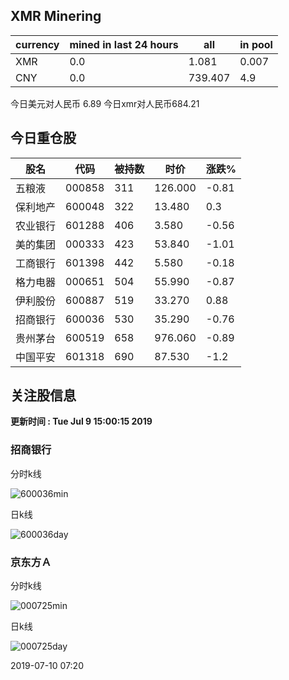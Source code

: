 ## XMR Minering

|currency|mined in last 24 hours|all|in pool|
|---|---|---|---|
|XMR|0.0|1.081|0.007|
|CNY|0.0|739.407|4.9|

今日美元对人民币 6.89	今日xmr对人民币684.21


## 今日重仓股 

|股名|代码|被持数|时价|涨跌%|
|---|---|---|---|---|
|五粮液|000858|311|126.000|-0.81|
|保利地产|600048|322|13.480|0.3|
|农业银行|601288|406|3.580|-0.56|
|美的集团|000333|423|53.840|-1.01|
|工商银行|601398|442|5.580|-0.18|
|格力电器|000651|504|55.990|-0.87|
|伊利股份|600887|519|33.270|0.88|
|招商银行|600036|530|35.290|-0.76|
|贵州茅台|600519|658|976.060|-0.89|
|中国平安|601318|690|87.530|-1.2|

## 关注股信息
**更新时间 : Tue Jul  9 15:00:15 2019**
### 招商银行 
分时k线

![600036min](http://image.sinajs.cn/newchart/min/n/sh600036.gif)

日k线

![600036day](http://image.sinajs.cn/newchart/daily/n/sh600036.gif)

### 京东方Ａ 
分时k线

![000725min](http://image.sinajs.cn/newchart/min/n/sz000725.gif)

日k线

![000725day](http://image.sinajs.cn/newchart/daily/n/sz000725.gif)

2019-07-10 07:20